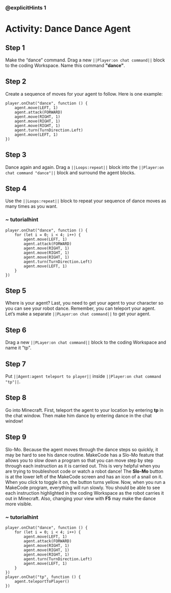 ### @explicitHints 1

# Activity: Dance Dance Agent 

## Step 1
Make the “dance” command. Drag a new ``||Player:on chat command||`` block to the coding Workspace. Name this command **"dance"**.

## Step 2
Create a sequence of moves for your agent to follow. Here is one example:

``` template 
player.onChat("dance", function () {
    agent.move(LEFT, 1)
    agent.attack(FORWARD)
    agent.move(RIGHT, 1)
    agent.move(RIGHT, 1)
    agent.move(RIGHT, 1)
    agent.turn(TurnDirection.Left)
    agent.move(LEFT, 1)
})
```

## Step 3
Dance again and again. Drag a ``||Loops:repeat||`` block into the ``||Player:on chat command "dance"||`` block and surround the agent blocks.

## Step 4
Use the ``||Loops:repeat||`` block to repeat your sequence of dance moves as many times as you want.

### ~ tutorialhint
``` blocks
player.onChat("dance", function () {
    for (let i = 0; i < 4; i++) {
        agent.move(LEFT, 1)
        agent.attack(FORWARD)
        agent.move(RIGHT, 1)
        agent.move(RIGHT, 1)
        agent.move(RIGHT, 1)
        agent.turn(TurnDirection.Left)
        agent.move(LEFT, 1)
    }
})
```

## Step 5
Where is your agent? Last, you need to get your agent to your character so you can see your robot dance. Remember, you can teleport your agent.  Let’s make a separate ``||PLayer:on chat command||`` to get your agent.

## Step 6
Drag a new ``||PLayer:on chat command||`` block to the coding Workspace and name it "tp".

## Step 7
Put ``||Agent:agent teleport to player||`` inside ``||Player:on chat command "tp"||``.

## Step 8
Go into Minecraft. First, teleport the agent to your location by entering **tp** in the chat window. Then make him dance by entering dance in the chat window!

## Step 9
Slo-Mo. Because the agent moves through the dance steps so quickly, it may be hard to see his dance routine. MakeCode has a Slo-Mo feature that allows you to slow down a program so that you can move step by step through each instruction as it is carried out. This is very helpful when you are trying to troubleshoot code or watch a robot dance! The **Slo-Mo** button is at the lower left of the MakeCode screen and has an icon of a snail on it. When you click to toggle it on, the button turns yellow. Now, when you run a MakeCode program, everything will run slowly. You should be able to see each instruction highlighted in the coding Workspace as the robot carries it out in Minecraft. Also, changing your view with **F5** may make the dance more visible.

### ~ tutorialhint
``` blocks
player.onChat("dance", function () {
    for (let i = 0; i < 4; i++) {
        agent.move(LEFT, 1)
        agent.attack(FORWARD)
        agent.move(RIGHT, 1)
        agent.move(RIGHT, 1)
        agent.move(RIGHT, 1)
        agent.turn(TurnDirection.Left)
        agent.move(LEFT, 1)
    }
})
player.onChat("tp", function () {
    agent.teleportToPlayer()
})

```

